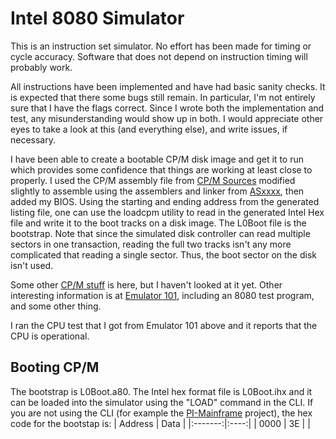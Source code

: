 # Intel 8080 Simulator
This is an instruction set simulator.  No effort has been made for timing or
cycle accuracy.  Software that does not depend on instruction timing will
probably work.

All instructions have been implemented and have had basic sanity checks.
It is expected that there some bugs still remain.  In particular, I'm not
entirely sure that I have the flags correct.  Since I wrote both the
implementation and test, any misunderstanding would show up in both.  I
would appreciate other eyes to take a look at this (and everything else),
and write issues, if necessary.

I have been able to create a bootable CP/M disk image and get it to run
which provides some confidence that things are working at least close
to properly.  I used the CP/M assembly file from [CP/M Sources](http://www.cpm.z80.de/source.html)
modified slightly to assemble using the assemblers and linker from [ASxxxx](https://github.com/0cjs/ASxxxx),
then added my BIOS.  Using the starting and ending address from the
generated listing file, one can use the loadcpm utility to read in the generated
Intel Hex file and write it to the boot tracks on a disk image.  The L0Boot
file is the bootstrap.  Note that since the simulated disk controller
can read multiple sectors in one transaction, reading the full two
tracks isn't any more complicated that reading a single sector.  Thus,
the boot sector on the disk isn't used.

Some other [CP/M stuff](https://www.tramm.li/i8080/index.html) is here,
but I haven't looked at it yet.  Other interesting information is at
[Emulator 101](http://www.emulator101.com), including an 8080 test program,
and some other thing.

I ran the CPU test that I got from Emulator 101 above and it reports that
the CPU is operational.

## Booting CP/M
The bootstrap is L0Boot.a80.  The Intel hex format file is L0Boot.ihx and
it can be loaded into the simulator using the "LOAD" command in the CLI.
If you are not using the CLI (for example the [PI-Mainframe](https://github.com/BrentSeidel/Pi-Mainframe)
project), the hex code for the bootstap is:
| Address | Data |
|:-------:|:----:|
| 0000 | 3E |
| 0001 | C0 |
| 0002 | D3 |
| 0003 | 03 |
| 0004 | AF |
| 0005 | D3 |
| 0006 | 05 |
| 0007 | 3E |
| 0008 | 01 |
| 0009 | D3 |
| 000A | 04 |
| 000B | 3E |
| 000C | E4 |
| 000D | D3 |
| 000E | 07 |
| 000F | AF |
| 0010 | D3 |
| 0011 | 06 |
| 0012 | 3E |
| 0013 | 33 |
| 0014 | D3 |
| 0015 | 08 |
| 0016 | 3E |
| 0017 | 40 |
| 0018 | D3 |
| 0019 | 03 |
| 001A | C3 |
| 001B | FD |
| 001C | F9 |

The entry point is address 0.  This loads the operating system sectors
of whatever drive image is attached to drive 0.  The file cpmboot.img
is a bootable CP/M disk image.  There is nothing else on the image, so
it isn't too useful, but can be used to examine images attached to other
drives.  I may eventually add some stuff to this drive image.

## Variants
There are three variants of the simulator available.

### Basic 8080
This is the basic 8080 simulator.  It executes the 8080 instruction set.
No attempt has been made to make it cycle accurate, so it shouldn't be
used to determine timing.  The other variants are based on this.

Interrupts have not been implemented yet.  They may be at some time.  Also,
all I/O devices are accessed through I/O ports - memory mapped I/O has not
been implemented.  It also may be at some point, if needed.

### 8085
From the simulator point of view, this is effectively the same as the 8080.
Two new instructions (RIM and SIM) exist, but don't do much.

### Z-80
The extra Z-80 instructions have been added.  Many of the undocumented instructions
have also been added.  Note that the unused flag bits do not change to match the
real Z-80 hardware (apparently, they represent some bits of an internal register).

